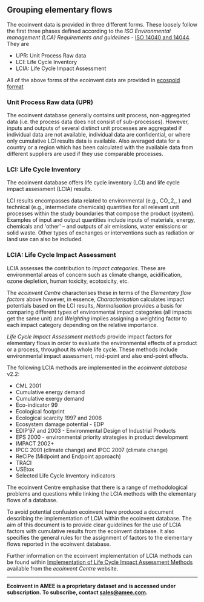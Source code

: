 ## Grouping elementary flows

The ecoinvent data is provided in three different forms. These loosely
follow the first three phases defined according to the *ISO
Environmental management (LCA) Requirements and guidelines* - [ISO 14040
and 14044](http://www.iso.org/). They are

  - UPR: Unit Process Raw data
  - LCI: Life Cycle Inventory
  - LCIA: Life Cycle Impact Assessment

All of the above forms of the ecoinvent data are provided in [ecospold
format](http://www.ecoinvent.org/database/ecospold-data-format/)

### Unit Process Raw data (UPR)

The ecoinvent database generally contains unit process, non-aggregated
data (i.e. the process data does not consist of sub-processes). However,
inputs and outputs of several distinct unit processes are aggregated if
individual data are not available, individual data are confidential, or
where only cumulative LCI results data is available. Also averaged data
for a country or a region which has been calculated with the available
data from different suppliers are used if they use comparable processes.

### LCI: Life Cycle Inventory

The ecoinvent database offers life cycle inventory (LCI) and life cycle
impact assessment (LCIA) results.

LCI results encompasses data related to environmental (e.g., CO,,2,, )
and technical (e.g., intermediate chemicals) quantities for all relevant
unit processes within the study boundaries that compose the product
(system). Examples of input and output quantities include inputs of
materials, energy, chemicals and 'other' – and outputs of air emissions,
water emissions or solid waste. Other types of exchanges or
interventions such as radiation or land use can also be included.

### LCIA: Life Cycle Impact Assessment

LCIA assesses the contribution to *impact categories*. These are
environmental areas of concern such as climate change, acidification,
ozone depletion, human toxicity, ecotoxicity, etc.

The *ecoinvent Centre* characterises these in terms of the *Elementary
flow factors* above however, in essence, *Characterisation* calculates
impact potentials based on the LCI results, *Normalisation* provides a
basis for comparing different types of environmental impact categories
(all impacts get the same unit) and *Weighting* implies assigning a
weighting factor to each impact category depending on the relative
importance.

*Life Cycle Impact Assessment methods* provide impact factors for
elementary flows in order to evaluate the environmental effects of a
product or a process, throughout its whole life cycle. These methods
include environmental impact assessment, mid-point and also end-point
effects.

The following LCIA methods are implemented in the *ecoinvent database*
v2.2:

  - CML 2001
  - Cumulative energy demand
  - Cumulative exergy demand
  - Eco-indicator 99
  - Ecological footprint
  - Ecological scarcity 1997 and 2006
  - Ecosystem damage potential - EDP
  - EDIP’97 and 2003 - Environmental Design of Industrial Products
  - EPS 2000 - environmental priority strategies in product development
  - IMPACT 2002+
  - IPCC 2001 (climate change) and IPCC 2007 (climate change)
  - ReCiPe (Midpoint and Endpoint approach)
  - TRACI
  - USEtox
  - Selected Life Cycle Inventory indicators

The ecoinvent Centre emphasise that there is a range of methodological
problems and questions while linking the LCIA methods with the
elementary flows of a database.

To avoid potential confusion ecoinvent have produced a document
describing the implementation of LCIA within the ecoinvent database. The
aim of this document is to provide clear guidelines for the use of LCIA
factors with cumulative results from the ecoinvent database. It also
specifies the general rules for the assignment of factors to the
elementary flows reported in the ecoinvent database.

Further information on the ecoinvent implementation of LCIA methods can
be found within [Implementation of Life Cycle Impact Assessment
Methods](http://www.ecoinvent.org/fileadmin/documents/en/03_LCIA-Implementation-v2.2.pdf)
available from the *ecoinvent Centre* website.

-----

**Ecoinvent in AMEE is a proprietary dataset and is accessed under
subscription. To subscribe, contact sales@amee.com.**
